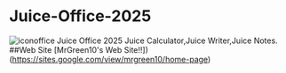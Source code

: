 # Juice-Office-2025
![iconoffice](https://github.com/user-attachments/assets/37def7ef-5c97-4bf1-8029-e7c67e6d309b)
Juice Office 2025
Juice Calculator,Juice Writer,Juice Notes.
##Web Site
[MrGreen10's Web Site!!])(https://sites.google.com/view/mrgreen10/home-page)
